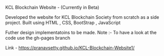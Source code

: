 KCL Blockchain Website - (Currently in Beta) 

Developed the website for KCL Blockchain Society from scratch as a side project.
Built using HTML , CSS, BootStrap , JavaScript

Futher design implementatoins to be made.
Note :- To have a look at the code use the gh-pages branch

Link - https://pranavsetty.github.io/KCL-Blockchain-Website1/











